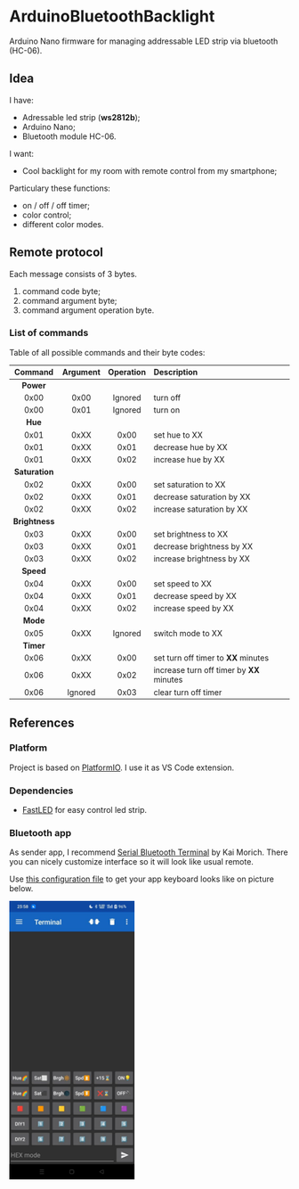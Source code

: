 # ArduinoBluetoothBacklight

Arduino Nano firmware for managing addressable LED strip via bluetooth (HC-06).

## Idea
I have:
- Adressable led strip (**ws2812b**);
- Arduino Nano;
- Bluetooth module HC-06.

I want:
- Cool backlight for my room with remote control from my smartphone;

Particulary these functions:
- on / off / off timer;
- color control;
- different color modes.

## Remote protocol
Each message consists of 3 bytes.
1. command code byte;
2. command argument byte;
3. command argument operation byte.

### List of commands
Table of all possible commands and their byte codes:

| Command | Argument | Operation | Description |
| :---: | :---: | :---: | :--- |
| **Power** ||||
| 0x00 | 0x00 | Ignored | turn off |
| 0x00 | 0x01 | Ignored | turn on |
| **Hue** ||||
| 0x01 | 0xXX | 0x00 | set hue to XX |
| 0x01 | 0xXX | 0x01 | decrease hue by XX |
| 0x01 | 0xXX | 0x02 | increase hue by XX |
| **Saturation** ||||
| 0x02 | 0xXX | 0x00 | set saturation to XX |
| 0x02 | 0xXX | 0x01 | decrease saturation by XX |
| 0x02 | 0xXX | 0x02 | increase saturation by XX |
| **Brightness** ||||
| 0x03 | 0xXX | 0x00 | set brightness to XX |
| 0x03 | 0xXX | 0x01 | decrease brightness by XX |
| 0x03 | 0xXX | 0x02 | increase brightness by XX |
| **Speed** ||||
| 0x04 | 0xXX | 0x00 | set speed to XX |
| 0x04 | 0xXX | 0x01 | decrease speed by XX |
| 0x04 | 0xXX | 0x02 | increase speed by XX |
| **Mode** ||||
| 0x05 | 0xXX | Ignored | switch mode to XX |
| **Timer** ||||
| 0x06 | 0xXX | 0x00 | set turn off timer to **XX** minutes |
| 0x06 | 0xXX | 0x02 | increase turn off timer by **XX** minutes |
| 0x06 | Ignored | 0x03 | clear turn off timer |

## References
### Platform
Project is based on [PlatformIO](https://platformio.org/). I use it as VS Code extension.

### Dependencies
- [FastLED](https://github.com/FastLED/FastLED) for easy control led strip. 

### Bluetooth app
As sender app, I recommend [Serial Bluetooth Terminal](https://play.google.com/store/apps/details?id=de.kai_morich.serial_bluetooth_terminal) by Kai Morich. There you can nicely customize interface so it will look like usual remote. 

Use [this configuration file](./bluetooth/keyboard_config.txt) to get your app keyboard looks like on picture below.

<img src="./bluetooth/demo_keyboard.jpg" height="500px" />


 
